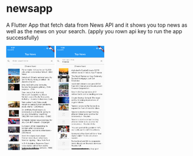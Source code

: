 # newsapp

A Flutter App that fetch data from News API and it shows you top news as well as the news on your search. (apply you rown api key to run the app successfully)

<p float="right">
  <img src="top-news.png" width="130" />
  <img src="search-result.png" width="130" /> 
</p>
